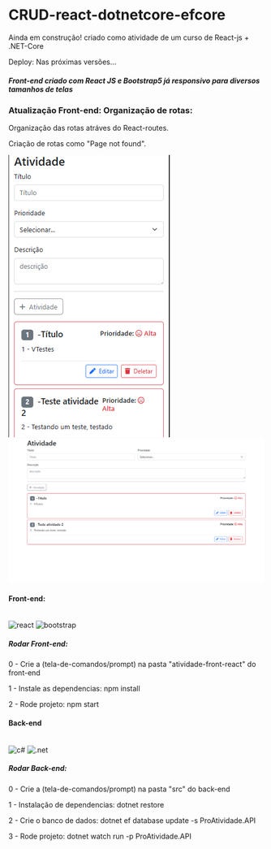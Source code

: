 ﻿# CRUD-react-dotnetcore-efcore
<p>Ainda em construção! criado como atividade de um curso de React-js + .NET-Core</p>
<p>Deploy: Nas próximas versões...</p>
<h5>Front-end criado com React JS e Bootstrap5 já responsivo para diversos tamanhos de telas</h5>
<h3>Atualização Front-end: Organização de rotas:</h3>
<p>Organização das rotas atráves do React-routes.</p>
<p>Criação de rotas como "Page not found".</p>
<img src="./images/readme.png" alt="Screen Capture">
<img src="./images/readme2.png" alt="Screen Capture">

<h4>Front-end:</h4>
<div style="display: inline_block"><br/>
  <img alt="react" src="https://img.shields.io/badge/React-20232A?style=for-the-badge&logo=react&logoColor=61DAFB"/>
  <img alt="bootstrap" src="https://img.shields.io/badge/Bootstrap-563D7C?style=for-the-badge&logo=bootstrap&logoColor=white"/>
</div>
<div>
<h5>Rodar Front-end:</h5>
  <p>0 - Crie a (tela-de-comandos/prompt) na pasta "atividade-front-react" do front-end</p>
  <p>1 - Instale as dependencias: npm install</p>
  <p>2 - Rode projeto: npm start</p>
</div>


<h4>Back-end</h4>
<div style="display: inline_block"><br/>
  <img alt="c#" src="https://img.shields.io/badge/C%23-239120?style=for-the-badge&logo=c-sharp&logoColor=white"/>
  <img alt=".net" src="https://img.shields.io/badge/.NET-5C2D91?style=for-the-badge&logo=.net&logoColor=white"/>
</div>
<h5>Rodar Back-end:</h5>
  <p>0 - Crie a (tela-de-comandos/prompt) na pasta "src" do back-end</p>
  <p>1 - Instalação de dependencias: dotnet restore</p>
  <p>2 - Crie o banco de dados: dotnet ef database update -s ProAtividade.API</p>
  <p>3 - Rode projeto: dotnet watch run -p ProAtividade.API</p>
</div>
